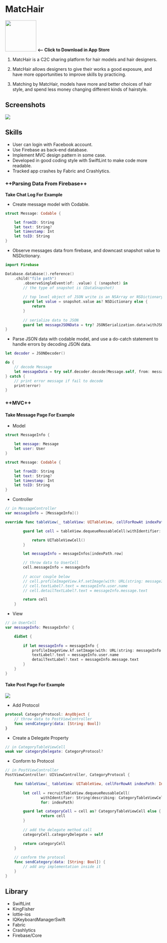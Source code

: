 # MatcHair

<a href="https://itunes.apple.com/us/app/matchair/id1439561086?l=zh&ls=1&mt=8"><img src="https://i.imgur.com/JBz4hfK.png" width="100"></a> **<-- Click to Download in App Store**

1. MatcHair is a C2C sharing platform for hair models and hair designers.

2. MatcHair allows designers to give their works a good exposure, and have more opportunities to improve skills by practicing.
3. Matching by MatcHair, models have more and better choices of hair style, and spend less money changing different kinds of hairstyle.

## Screenshots
![](https://i.imgur.com/7wp1iuF.png)


## Skills

- User can login with Facebook account.
- Use Firebase as back-end database.
- Implement MVC design pattern in some case.
- Developed in good coding style with SwiftLint to make code more readable.
- Tracked app crashes by Fabric and Crashlytics.

### ++Parsing Data From Firebase++
**Take Chat Log For Example**

- Create message model with Codable.

``` Swift
struct Message: Codable {

    let fromID: String
    let text: String?
    let timestamp: Int
    let toID: String
}
```

- Observe messages data from firebase, and downcast snapshot value to NSDictionary.
``` Swift
import Firebase
```
``` Swift
Database.database().reference()
    .child("file path")
        .observeSingleEvent(of: .value) { (snapshot) in
        // the type of snapshot is (DataSnapshot)
        
        // top level object of JSON write is an NSArray or NSDictionary
        guard let value = snapshot.value as? NSDictionary else {
            return
        }
        
        // serialize data to JSON 
        guard let messageJSONData = try? JSONSerialization.data(withJSONObject: value) else { return }
}
```

- Parse JSON data with codable model, and use a do-catch statement to handle errors by decoding JSON data.

``` Swift
let decoder = JSONDecoder()
```

``` Swift
do {
    // decode Message
    let messageData = try self.decoder.decode(Message.self, from: messageJSONData) 
} catch {
    // print error message if fail to decode
    print(error)
}
```
### ++MVC++
#### Take Message Page For Example 
- Model
``` Swift
struct MessageInfo {

    let message: Message
    let user: User
}

struct Message: Codable {

    let fromID: String
    let text: String?
    let timestamp: Int
    let toID: String
}
```
- Controller
``` Swift
// in MessageController
var messageInfo = [MessageInfo]()

override func tableView(_ tableView: UITableView, cellForRowAt indexPath: IndexPath) -> UITableViewCell {

        guard let cell = tableView.dequeueReusableCell(withIdentifier: "cellId", for: indexPath) as? UserCell else {

            return UITableViewCell()
        }

        let messageInfo = messageInfos[indexPath.row]

        // throw data to UserCell
        cell.messageInfo = messageInfo
        
        // accur couple below
        // cell.profileImageView.kf.setImage(with: URL(string: messageInfo.user.imageURL))
        // cell.textLabel?.text = messageInfo.user.name
        // cell.detailTextLabel?.text = messageInfo.message.text

        return cell
    }
```
- View
``` Swift
// in UserCell
var messageInfo: MessageInfo? {

    didSet {
    
        if let messageInfo = messageInfo {
            profileImageView.kf.setImage(with: URL(string: messageInfo.user.imageURL))
            textLabel?.text = messageInfo.user.name
            detailTextLabel?.text = messageInfo.message.text  
        }
    }  
}

```


#### Take Post Page For Example
![](https://i.imgur.com/rRCpp7n.png)

- Add Protocol
``` Swift
protocol CategoryProtocol: AnyObject {
    // throw data to PostViewController
    func sendCategory(data: [String: Bool])
}
```
- Create a Delegate Property
``` Swift
// in CategoryTableViewCell
weak var categoryDelegate: CategoryProtocol?
```
- Conform to Protocol
``` Swift
// in PostViewController
PostViewController: UIViewController, CategoryProtocol {

    func tableView(_ tableView: UITableView, cellForRowAt indexPath: IndexPath) -> UITableViewCell {
        
        let cell = recruitTableView.dequeueReusableCell(
                withIdentifier: String(describing: CategoryTableViewCell.self),
                for: indexPath)

        guard let categoryCell = cell as? CategoryTableViewCell else {
                return cell
        }
        
        // add the delegate method call
        categoryCell.categoryDelegate = self

        return categoryCell
    }
    
    // conform the protocol
    func sendCategory(data: [String: Bool]) {
        // add any implementation inside it
    }
}
```



## Library

- SwiftLint
- KingFisher
- lottie-ios
- IQKeyboardManagerSwift
- Fabric
- Crashlytics
- Firebase/Core


